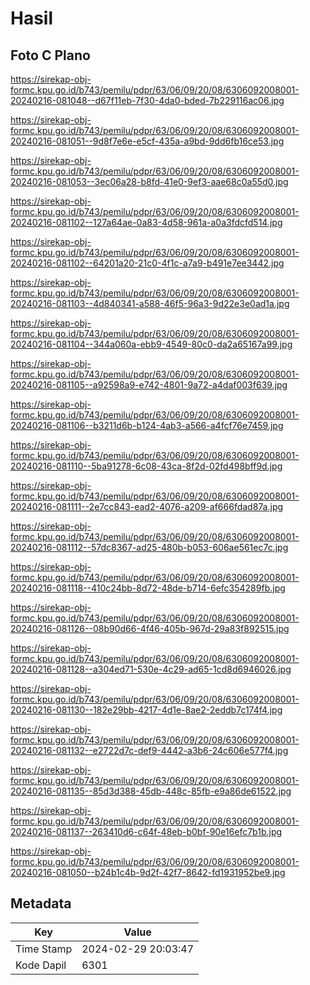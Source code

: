 # Hasil

## Foto C Plano

https://sirekap-obj-formc.kpu.go.id/b743/pemilu/pdpr/63/06/09/20/08/6306092008001-20240216-081048--d67f11eb-7f30-4da0-bded-7b229116ac06.jpg

https://sirekap-obj-formc.kpu.go.id/b743/pemilu/pdpr/63/06/09/20/08/6306092008001-20240216-081051--9d8f7e6e-e5cf-435a-a9bd-9dd6fb16ce53.jpg

https://sirekap-obj-formc.kpu.go.id/b743/pemilu/pdpr/63/06/09/20/08/6306092008001-20240216-081053--3ec06a28-b8fd-41e0-9ef3-aae68c0a55d0.jpg

https://sirekap-obj-formc.kpu.go.id/b743/pemilu/pdpr/63/06/09/20/08/6306092008001-20240216-081102--127a64ae-0a83-4d58-961a-a0a3fdcfd514.jpg

https://sirekap-obj-formc.kpu.go.id/b743/pemilu/pdpr/63/06/09/20/08/6306092008001-20240216-081102--64201a20-21c0-4f1c-a7a9-b491e7ee3442.jpg

https://sirekap-obj-formc.kpu.go.id/b743/pemilu/pdpr/63/06/09/20/08/6306092008001-20240216-081103--4d840341-a588-46f5-96a3-9d22e3e0ad1a.jpg

https://sirekap-obj-formc.kpu.go.id/b743/pemilu/pdpr/63/06/09/20/08/6306092008001-20240216-081104--344a060a-ebb9-4549-80c0-da2a65167a99.jpg

https://sirekap-obj-formc.kpu.go.id/b743/pemilu/pdpr/63/06/09/20/08/6306092008001-20240216-081105--a92598a9-e742-4801-9a72-a4daf003f639.jpg

https://sirekap-obj-formc.kpu.go.id/b743/pemilu/pdpr/63/06/09/20/08/6306092008001-20240216-081106--b3211d6b-b124-4ab3-a566-a4fcf76e7459.jpg

https://sirekap-obj-formc.kpu.go.id/b743/pemilu/pdpr/63/06/09/20/08/6306092008001-20240216-081110--5ba91278-6c08-43ca-8f2d-02fd498bff9d.jpg

https://sirekap-obj-formc.kpu.go.id/b743/pemilu/pdpr/63/06/09/20/08/6306092008001-20240216-081111--2e7cc843-ead2-4076-a209-af666fdad87a.jpg

https://sirekap-obj-formc.kpu.go.id/b743/pemilu/pdpr/63/06/09/20/08/6306092008001-20240216-081112--57dc8367-ad25-480b-b053-606ae561ec7c.jpg

https://sirekap-obj-formc.kpu.go.id/b743/pemilu/pdpr/63/06/09/20/08/6306092008001-20240216-081118--410c24bb-8d72-48de-b714-6efc354289fb.jpg

https://sirekap-obj-formc.kpu.go.id/b743/pemilu/pdpr/63/06/09/20/08/6306092008001-20240216-081126--08b90d66-4f46-405b-967d-29a83f892515.jpg

https://sirekap-obj-formc.kpu.go.id/b743/pemilu/pdpr/63/06/09/20/08/6306092008001-20240216-081128--a304ed71-530e-4c29-ad65-1cd8d6946026.jpg

https://sirekap-obj-formc.kpu.go.id/b743/pemilu/pdpr/63/06/09/20/08/6306092008001-20240216-081130--182e29bb-4217-4d1e-8ae2-2eddb7c174f4.jpg

https://sirekap-obj-formc.kpu.go.id/b743/pemilu/pdpr/63/06/09/20/08/6306092008001-20240216-081132--e2722d7c-def9-4442-a3b6-24c606e577f4.jpg

https://sirekap-obj-formc.kpu.go.id/b743/pemilu/pdpr/63/06/09/20/08/6306092008001-20240216-081135--85d3d388-45db-448c-85fb-e9a86de61522.jpg

https://sirekap-obj-formc.kpu.go.id/b743/pemilu/pdpr/63/06/09/20/08/6306092008001-20240216-081137--263410d6-c64f-48eb-b0bf-90e16efc7b1b.jpg

https://sirekap-obj-formc.kpu.go.id/b743/pemilu/pdpr/63/06/09/20/08/6306092008001-20240216-081050--b24b1c4b-9d2f-42f7-8642-fd1931952be9.jpg


## Metadata

| Key        | Value               |
| ---------- | ------------------- |
| Time Stamp | 2024-02-29 20:03:47 |
| Kode Dapil | 6301                |



